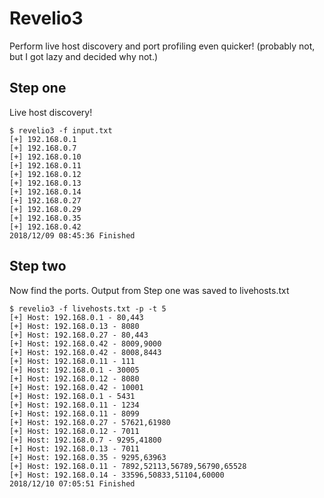 # Revelio3

Perform live host discovery and port profiling even quicker! (probably not, but I got lazy and decided why not.) 

## Step one

Live host discovery! 

```
$ revelio3 -f input.txt
[+] 192.168.0.1
[+] 192.168.0.7
[+] 192.168.0.10
[+] 192.168.0.11
[+] 192.168.0.12
[+] 192.168.0.13
[+] 192.168.0.14
[+] 192.168.0.27
[+] 192.168.0.29
[+] 192.168.0.35
[+] 192.168.0.42
2018/12/09 08:45:36 Finished
```

## Step two

Now find the ports. Output from Step one was saved to livehosts.txt

```
$ revelio3 -f livehosts.txt -p -t 5                                                         
[+] Host: 192.168.0.1 - 80,443
[+] Host: 192.168.0.13 - 8080
[+] Host: 192.168.0.27 - 80,443
[+] Host: 192.168.0.42 - 8009,9000
[+] Host: 192.168.0.42 - 8008,8443
[+] Host: 192.168.0.11 - 111
[+] Host: 192.168.0.1 - 30005
[+] Host: 192.168.0.12 - 8080
[+] Host: 192.168.0.42 - 10001
[+] Host: 192.168.0.1 - 5431
[+] Host: 192.168.0.11 - 1234
[+] Host: 192.168.0.11 - 8099
[+] Host: 192.168.0.27 - 57621,61980
[+] Host: 192.168.0.12 - 7011
[+] Host: 192.168.0.7 - 9295,41800
[+] Host: 192.168.0.13 - 7011
[+] Host: 192.168.0.35 - 9295,63963
[+] Host: 192.168.0.11 - 7892,52113,56789,56790,65528
[+] Host: 192.168.0.14 - 33596,50833,51104,60000
2018/12/10 07:05:51 Finished
```
